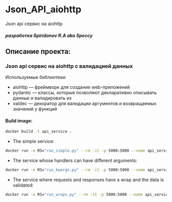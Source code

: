 # Json_API_aiohttp
Json api сервис на aiohttp

##### _разработка Spiridonov R.A aka Speccy_


## Описание проекта:
### Json api сервис на aiohttp с валидацией данных

Используемые библиотеки:

* aiohttp — фреймворк для создания web-приложений
* pydantic — классы, которые позволяют декларативно описывать данные и валидировать их
* valdec — декоратор для валидации аргументов и возвращаемых значений у функций

#### Build image:

```bash
docker build -t api_service . 
```

- The simple service:

```bash
docker run -e RS="run_simple.py" --rm -it -p 5000:5000 --name api_service api_service
```

- The service whose handlers can have different arguments:

```bash
docker run -e RS="run_kwargs.py" --rm -it -p 5000:5000 --name api_service api_service
```

- The service where requests and responses have a wrap and the data is validated:

```bash
docker run -e RS="run_wraps.py" --rm -it -p 5000:5000 --name api_service api_service
